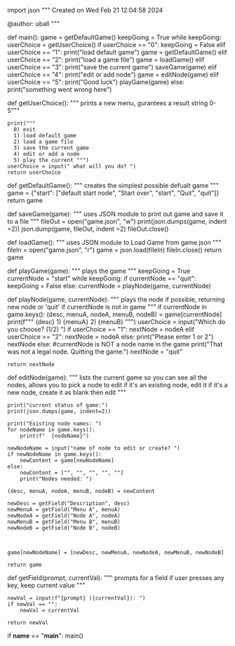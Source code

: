 import json
"""
Created on Wed Feb 21 12:04:58 2024

@author: uball
"""

def main():
    game = getDefaultGame()
    keepGoing = True
    while keepGoing:
        userChoice = getUserChoice()
        if userChoice == "0":
            keepGoing = False
        elif userChoice == "1":
            print("load default game")
            game = getDefaultGame() 
        elif userChoice == "2": 
            print("load a game file")
            game = loadGame()
        elif userChoice == "3":
            print("save the current game")
            saveGame(game)
        elif userChoice == "4":
            print("edit or add node")
            game = editNode(game)
        elif userChoice == "5":
            print("Good luck")
            playGame(game)
        else:
            print("something went wrong here")
 

def getUserChoice():
    """ prints a new menu, gurantees a result string 0-5"""

    print("""
      0) exit
      1) load default game
      2) load a game file
      3) save the current game
      4) edit or add a node
      5) play the current """) 
    userChoice = input(" what will you do? ")
    return userChoice

def getDefaultGame():
    """ creates the simplest possible defualt game """
    game = {"start": ["default start node", "Start over", "start", "Quit", "quit"]}
    return game 

def saveGame(game): 
    """ uses JSON module to print out game and save it to a file """
    fileOut = open("game.json", "w")
    print(json.dumps(game, indent =2))
    json.dump(game, fileOut, indent =2)
    fileOut.close()
    
def loadGame(): 
    """ uses JSON module to Load Game from game.json """
    fileIn = open("game.json", "r")
    game = json.load(fileIn)
    fileIn.close()
    return game
    
def playGame(game): 
    """ plays the game """
    keepGoing = True
    currentNode = "start"
    while keepGoing:
        if currentNode == "quit":
            keepGoing = False
        else: 
            currentNode = playNode(game, currentNode)
            
def playNode(game, currentNode):
    """ plays the node if possible, 
        returning new node or 'quit'
        if currentNode is not in game """
    if currentNode in game.keys():
        (desc, menuA, nodeA, menuB, nodeB) = game[currentNode]
        print(f"""
        {desc}
        1) {menuA}
        2) {menuB}
        """)
        userChoice = input("Which do you choose? (1/2) ")
        if userChoice == "1":
            nextNode = nodeA
        elif userChoice == "2": 
            nextNode = nodeA 
        else:
            print("Please enter 1 or 2")
            nextNode
    else: 
            #currentNode is NOT a node name in the game
            print("That was not a legal node. Quitting the game.")
            nextNode = "quit"
            
    return nextNode

def editNode(game):
    """ lists the current game so you can see all the nodes,
        allows you to pick a node to edit
        if it's an existing node, edit it
        if it's a new node, create it as blank then edit """
        
    print("current status of game:")
    print(json.dumps(game, indent=2))

    print("Existing node names: ")
    for nodeName in game.keys(): 
        print(f"  {nodeName}") 

    newNodeName = input("name of node to edit or create? ")
    if newNodeName in game.keys():
        newContent = game[newNodeName]
    else:
        newContent = ["", "", "", "", ""]
        print("Nodes needed: ")
        
    (desc, menuA, nodeA, menuB, nodeB) = newContent
    
    newDesc = getField("Description", desc)
    newMenuA = getField("Menu A", menuA)
    newNodeA = getField("Node A", nodeA)
    newMenuB = getField("Menu B", menuB)
    newNodeB = getField("Node B", nodeB)
    


    game[newNodeName] = [newDesc, newMenuA, newNodeA, newMenuB, newNodeB]

    return game

def getField(prompt, currentVal):
    """ prompts for a field if
        user presses any key, keep current value """
        
    newVal = input(f"{prompt} ({currentVal}): ")
    if newVal == "":
        newVal = currentVal
        
    return newVal

if __name__ == "__main__":
    main() 
